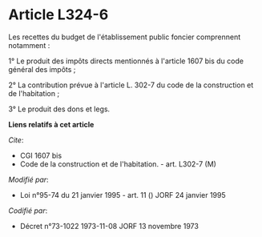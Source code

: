 # Article L324-6

Les recettes du budget de l'établissement public foncier comprennent notamment :

1° Le produit des impôts directs mentionnés à l'article 1607 bis du code général des impôts ;

2° La contribution prévue à l'article L. 302-7 du code de la construction et de l'habitation ;

3° Le produit des dons et legs.

**Liens relatifs à cet article**

_Cite_:

  - CGI 1607 bis
  - Code de la construction et de l'habitation. - art. L302-7 (M)

_Modifié par_:

  - Loi n°95-74 du 21 janvier 1995 - art. 11 () JORF 24 janvier 1995

_Codifié par_:

  - Décret n°73-1022 1973-11-08 JORF 13 novembre 1973
